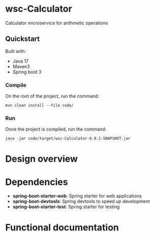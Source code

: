 # wsc-Calculator
Calculator microservice for arithmetic operations

## Quickstart

Built with:

* Java 17
* Maven3
* Spring boot 3

### Compile
On the root of the project, run the command:
```
mvn clean install --file code/
```
### Run

Once the project is compiled, run the command:

```
java -jar code/target/wsc-Calculator-0.0.1-SNAPSHOT.jar 
```


# Design overview

# Dependencies
* **spring-boot-starter-web**: Spring starter for web applications
* **spring-boot-devtools**: Spring devtools to speed up development
* **spring-boot-starter-test**: Spring starter for testing

# Functional documentation

